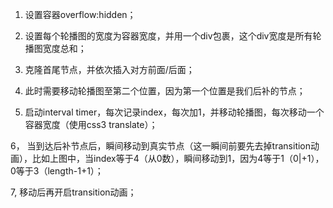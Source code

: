 1. 设置容器overflow:hidden；

2. 设置每个轮播图的宽度为容器宽度，并用一个div包裹，这个div宽度是所有轮播图宽度总和；

3. 克隆首尾节点，并依次插入对方前面/后面；

4. 此时需要移动轮播图至第二个位置，因为第一个位置是我们后补的节点；

5. 启动interval timer，每次记录index，每次加1，并移动轮播图，每次移动一个容器宽度（使用css3 translate）；

6， 当到达后补节点后，瞬间移动到真实节点（这一瞬间前要先去掉transition动画），比如上图中，当index等于4（从0数），瞬间移动到1，因为4等于1（0|+1），0等于3（length-1+1）；

7, 移动后再开启transition动画；

